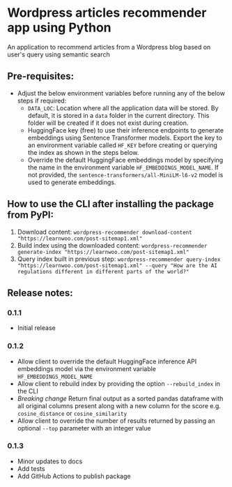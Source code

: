 # Wordpress articles recommender app using Python
An application to recommend articles from a Wordpress blog based on user's query using semantic search

## Pre-requisites:
- Adjust the below environment variables before running any of the below steps if required:
    - `DATA_LOC`: Location where all the application data will be stored. By default, it is stored in a `data` folder in the current directory. This folder will be created if it does not exist during creation.
    - HuggingFace key (free) to use their inference endpoints to generate embeddings using Sentence Transformer models. Export the key to an environment variable called `HF_KEY` before creating or querying the index as shown in the steps below.
    - Override the default HuggingFace embeddings model by specifying the name in the environment variable `HF_EMBEDDINGS_MODEL_NAME`. If not provided, the `sentence-transformers/all-MiniLM-l6-v2` model is used to generate embeddings.

## How to use the CLI after installing the package from PyPI:
1. Download content: `wordpress-recommender download-content "https://learnwoo.com/post-sitemap1.xml"`
2. Build index using the downloaded content: `wordpress-recommender generate-index "https://learnwoo.com/post-sitemap1.xml"`
3. Query index built in previous step: `wordpress-recommender query-index "https://learnwoo.com/post-sitemap1.xml" --query "How are the AI regulations different in different parts of the world?"`

## Release notes:

### 0.1.1
- Initial release

### 0.1.2
- Allow client to override the default HuggingFace inference API embeddings model via the environment variable `HF_EMBEDDINGS_MODEL_NAME`
- Allow client to rebuild index by providing the option `--rebuild_index` in the CLI
- *Breaking change* Return final output as a sorted pandas dataframe with all original columns present along with a new column for the score e.g. `cosine_distance` or `cosine_similarity`
- Allow client to override the number of results returned by passing an optional `--top` parameter with an integer value

### 0.1.3
- Minor updates to docs
- Add tests
- Add GitHub Actions to publish package

